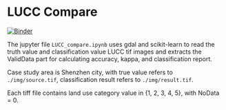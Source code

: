 # LUCC Compare

[![Binder](https://mybinder.org/badge_logo.svg)](https://mybinder.org/v2/gh/szchixy/LUCC-compare/HEAD)

The jupyter file `LUCC_compare.ipynb` uses gdal and scikit-learn to read the truth value and classification value LUCC tif images and extracts the ValidData part for calculating accuracy, kappa, and classification report.

Case study area is Shenzhen city, with true value refers to `./img/source.tif`, classification result refers to `./img/result.tif`.

Each tiff file contains land use category value in {1, 2, 3, 4, 5}, with NoData = 0.
